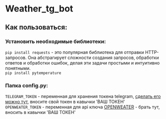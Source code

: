 # Weather_tg_bot
## Как пользоваться:
### Установить необходимые библиотеки:
```pip install requests``` - это популярная библиотека для отправки HTTP-запросов. Она абстрагирует сложности создания запросов, обработки ответов и обработки ошибок, делая эти задачи простыми и интуитивно понятными.        
```pip install pytemperature``` 

### Папка config.py:
```TELEGRAM_TOKEN``` - переменная для хранения токена telegram, [сделать его можно тут](https://t.me/BotFather), вносите свой токен в кавычки 'ВАШ ТОКЕН'       
```OPENWEATER_TOKEN``` - переменная для api ключа [OPENWEATER](https://home.openweathermap.org/api_keys) -  брать тут, вносить в кавычки 'ВАШ ТОКЕН'
